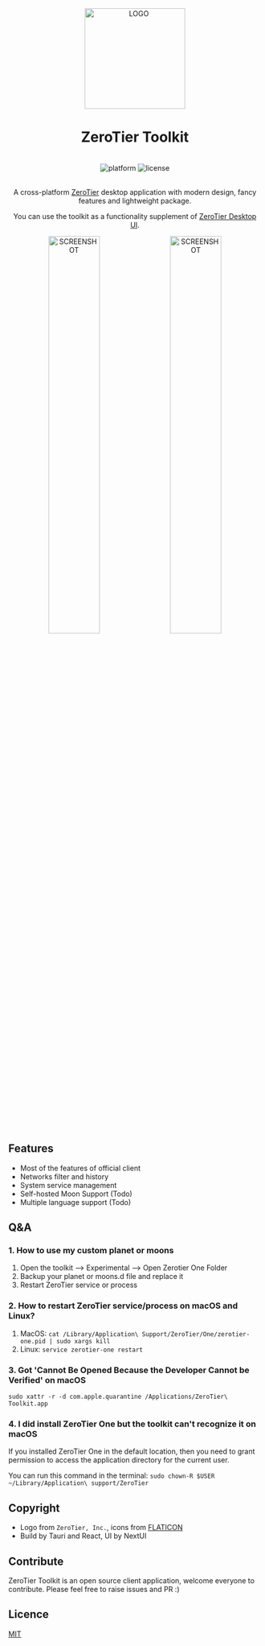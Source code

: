 <div align="center">
  <img alt="LOGO" src="https://github.com/Cowjiang/zerotier-toolkit/blob/main/public/zerotier.png?raw=true" width="200" height="200">

# ZeroTier Toolkit

<br>

<div>
    <img alt="platform" src="https://img.shields.io/badge/platform-Windows%20%7C%20macOS%20%7C%20Linux-blueviolet">
    <img alt="license" src="https://img.shields.io/github/license/Cowjiang/zerotier-toolkit">
</div>

<br>

A cross-platform [ZeroTier](https://zerotier.com) desktop application with modern design, fancy features and lightweight
package.

You can use the toolkit as a functionality supplement of [ZeroTier Desktop UI](https://github.com/zerotier/DesktopUI).

<div>
    <img alt="SCREENSHOT" src="https://github.com/user-attachments/assets/b683cdaf-7f12-4917-a01f-2cafc9b306d0" width="45%">
    &nbsp;&nbsp;
    <img alt="SCREENSHOT" src="https://github.com/user-attachments/assets/be1d7dea-2b2c-4738-9762-2939778935e6" width="45%">
</div>

</div>

<br>

## Features

- Most of the features of official client
- Networks filter and history
- System service management
- Self-hosted Moon Support (Todo)
- Multiple language support (Todo)

## Q&A

### 1. How to use my custom planet or moons

1. Open the toolkit --> Experimental --> Open Zerotier One Folder
2. Backup your planet or moons.d file and replace it
3. Restart ZeroTier service or process

### 2. How to restart ZeroTier service/process on macOS and Linux?

1. MacOS: `cat /Library/Application\ Support/ZeroTier/One/zerotier-one.pid | sudo xargs kill`
2. Linux: `service zerotier-one restart`

### 3. Got 'Cannot Be Opened Because the Developer Cannot be Verified' on macOS

`sudo xattr -r -d com.apple.quarantine /Applications/ZeroTier\ Toolkit.app`

### 4. I did install ZeroTier One but the toolkit can't recognize it on macOS

If you installed ZeroTier One in the default location, then you need to grant permission to access the application
directory for the current user.

You can run this command in the terminal: `sudo chown-R $USER ~/Library/Application\ support/ZeroTier`

## Copyright

- Logo from `ZeroTier, Inc.`, icons from [FLATICON](https://www.flaticon.com/)
- Build by Tauri and React, UI by NextUI

## Contribute

ZeroTier Toolkit is an open source client application, welcome everyone to contribute.
Please feel free to raise issues and PR :)

## Licence

[MIT](https://github.com/Cowjiang/zerotier-toolkit/blob/main/LICENSE)
